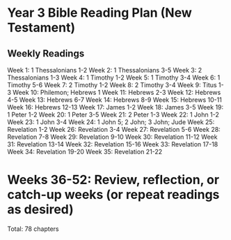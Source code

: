 # Year 3 Bible Reading Plan (New Testament)

## Weekly Readings

Week 1: 1 Thessalonians 1-2
Week 2: 1 Thessalonians 3-5
Week 3: 2 Thessalonians 1-3
Week 4: 1 Timothy 1-2
Week 5: 1 Timothy 3-4
Week 6: 1 Timothy 5-6
Week 7: 2 Timothy 1-2
Week 8: 2 Timothy 3-4
Week 9: Titus 1-3
Week 10: Philemon; Hebrews 1
Week 11: Hebrews 2-3
Week 12: Hebrews 4-5
Week 13: Hebrews 6-7
Week 14: Hebrews 8-9
Week 15: Hebrews 10-11
Week 16: Hebrews 12-13
Week 17: James 1-2
Week 18: James 3-5
Week 19: 1 Peter 1-2
Week 20: 1 Peter 3-5
Week 21: 2 Peter 1-3
Week 22: 1 John 1-2
Week 23: 1 John 3-4
Week 24: 1 John 5; 2 John; 3 John; Jude
Week 25: Revelation 1-2
Week 26: Revelation 3-4
Week 27: Revelation 5-6
Week 28: Revelation 7-8
Week 29: Revelation 9-10
Week 30: Revelation 11-12
Week 31: Revelation 13-14
Week 32: Revelation 15-16
Week 33: Revelation 17-18
Week 34: Revelation 19-20
Week 35: Revelation 21-22

# Weeks 36-52: Review, reflection, or catch-up weeks (or repeat readings as desired)

Total: 78 chapters

